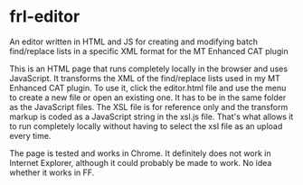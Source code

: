 # frl-editor
An editor written in HTML and JS for creating and modifying batch find/replace lists in a specific XML format for the MT Enhanced CAT plugin

This is an HTML page that runs completely locally in the browser and uses JavaScript. It transforms the XML of the find/replace lists used in my MT Enhanced CAT plugin.  To use it, click the editor.html file and use the menu to create a new file or open an existing one. It has to be in the same folder as the JavaScript files.  The XSL file is for reference only and the transform markup is coded as a JavaScript string in the xsl.js file.  That's what allows it to run completely locally without having to select the xsl file as an upload every time. 

The page is tested and works in Chrome. It definitely does not work in Internet Explorer, although it could probably be made to work.  No idea whether it works in FF.
